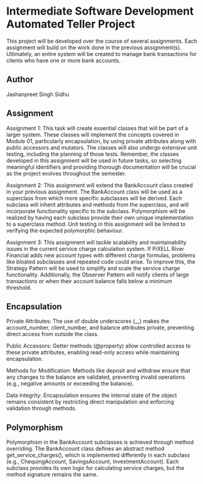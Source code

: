 # Intermediate Software Development Automated Teller Project
This project will be developed over the course of several assignments.  Each assignment will build on the work done in the previous assignment(s).  Ultimately, an entire system will be created to manage bank transactions for clients who have one or more bank accounts.

## Author
Jashanpreet Singh Sidhu

## Assignment
Assignment 1: This task will create essential classes that will be part of a larger system. These classes will implement the concepts covered in Module 01, particularly encapsulation, by using private attributes along with public accessors and mutators. The classes will also undergo extensive unit testing, including the planning of those tests. Remember, the classes developed in this assignment will be used in future tasks, so selecting meaningful identifiers and providing thorough documentation will be crucial as the project evolves throughout the semester.

Assignment 2: This assignment will extend the BankAccount class created in your previous assignment. The BankAccount class will be used as a superclass from which more specific subclasses will be derived. Each subclass will inherit attributes and methods from the superclass, and will incorporate functionality specific to the subclass. Polymorphism will be realized by having each subclass provide their own unique implementation to a superclass method. Unit testing in this assignment will be limited to verifying the expected polymorphic behaviour.

Assignment 3: This assignment will tackle scalability and maintainability issues in the current service charge calculation system. If PiXELL River Financial adds new account types with different charge formulas, problems like bloated subclasses and repeated code could arise. To improve this, the Strategy Pattern will be used to simplify and scale the service charge functionality. Additionally, the Observer Pattern will notify clients of large transactions or when their account balance falls below a minimum threshold.

## Encapsulation
Private Attributes: The use of double underscores (__) makes the account_number, client_number, and balance attributes private, preventing direct access from outside the class.

Public Accessors: Getter methods (@property) allow controlled access to these private attributes, enabling read-only access while maintaining encapsulation.

Methods for Modification: Methods like deposit and withdraw ensure that any changes to the balance are validated, preventing invalid operations (e.g., negative amounts or exceeding the balance).

Data Integrity: Encapsulation ensures the internal state of the object remains consistent by restricting direct manipulation and enforcing validation through methods.

## Polymorphism
Polymorphism in the BankAccount subclasses is achieved through method overriding. The BankAccount class defines an abstract method get_service_charges(), which is implemented differently in each subclass (e.g., ChequingAccount, SavingsAccount, InvestmentAccount). Each subclass provides its own logic for calculating service charges, but the method signature remains the same.

